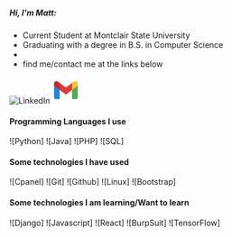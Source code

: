 ##### Hi, I'm Matt: 

- Current Student at Montclair State University
- Graduating with a degree in B.S. in Computer Science
- 
- find me/contact me at the links below

![LinkedIn](C:\Users\Matthew\Documents\softwareEngineeringII\matzano\imgs\bannerpicture.jpg)
![Gmail](imgs/icons8-gmail-48.png)

#### Programming Languages I use
![Python]
![Java]
![PHP]
![SQL]

#### Some technologies I have used
![Cpanel]
![Git]
![Github]
![Linux]
![Bootstrap]


#### Some technologies I am learning/Want to learn 
![Django]
![Javascript]
![React]
![BurpSuit]
![TensorFlow]

